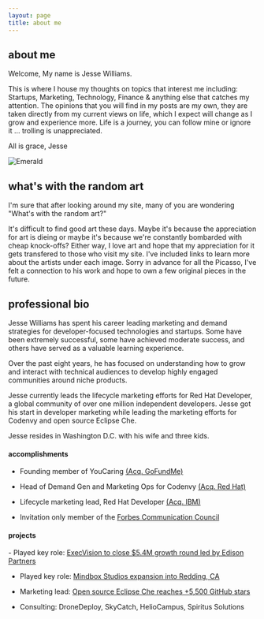 ```yaml
---
layout: page
title: about me
---
```

## about me
Welcome, My name is Jesse Williams.

This is where I house my thoughts on topics that interest me including: Startups, Marketing, Technology, Finance & anything else that catches my attention. The opinions that you will find in my posts are my own, they are taken directly from my current views on life, which I expect will change as I grow and experience more. Life is a journey, you can follow mine or ignore it ... trolling is unappreciated.

All is grace,
Jesse

![Emerald](img/family.png "Family")

## what's with the random art
I'm sure that after looking around my site, many of you are wondering "What's with the random art?"

It's difficult to find good art these days. Maybe it's because the appreciation for art is dieing or maybe it's because we're constantly bombarded with cheap knock-offs? Either way, I love art and hope that my appreciation for it gets transfered to those who visit my site. I've included links to learn more about the artists under each image. Sorry in advance for all the Picasso, I've felt a connection to his work and hope to own a few original pieces in the future.  


## professional bio
Jesse Williams has spent his career leading marketing and demand strategies for developer-focused technologies and startups. Some have been extremely successful, some have achieved moderate success, and others have served as a valuable learning experience. 

Over the past eight years, he has focused on understanding how to grow and interact with technical audiences to develop highly engaged communities around niche products.

Jesse currently leads the lifecycle marketing efforts for Red Hat Developer, a global community of over one million independent developers. Jesse got his start in developer marketing while leading the marketing efforts for Codenvy and open source Eclipse Che. 

Jesse resides in Washington D.C. with his wife and three kids. 

<h4>accomplishments</h4>

- Founding member of YouCaring <a href="https://techcrunch.com/2018/04/03/gofundme-acquires-youcaring-as-charitable-crowdfunding-continues-to-consolidate/">(Acq. GoFundMe)</a>

- Head of Demand Gen and Marketing Ops for Codenvy <a href="https://techcrunch.com/2017/05/25/red-hat-to-acquire-codenvy-as-part-of-its-growing-container-strategy/">(Acq. Red Hat)</a>

- Lifecycle marketing lead, Red Hat Developer <a href="https://techcrunch.com/2019/07/09/ibm-closes-red-hat-acquisition-for-34-billion/">(Acq. IBM)</a>

- Invitation only member of the <a href="https://www.forbes.com/sites/forbescommunicationscouncil/people/jessewilliams1/#e9fa31b51dc2">Forbes Communication Council</a>


<h4>projects</h4>
- Played key role: <a href="https://www.edisonpartners.com/blog/execvision-investment">ExecVision to close $5.4M growth round led by Edison Partners</a>

- Played key role: <a href="https://www.actionnewsnow.com/content/news/Mindbox-Studios-wins--483530871.html">Mindbox Studios expansion into Redding, CA</a>

- Marketing lead: <a href="https://github.com/eclipse/che">Open source Eclipse Che reaches +5,500 GitHub stars</a>

- Consulting: DroneDeploy, SkyCatch, HelioCampus, Spiritus Solutions
